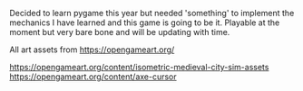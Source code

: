 
Decided to learn pygame this year but needed 'something' to implement the mechanics I have learned and this game is going to be it. Playable at the moment but very bare bone and will be updating with time.  

All art assets from https://opengameart.org/

https://opengameart.org/content/isometric-medieval-city-sim-assets
https://opengameart.org/content/axe-cursor

